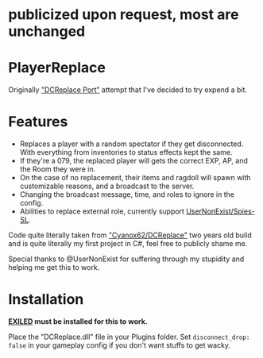 # publicized upon request, most are unchanged

# PlayerReplace
Originally ["DCReplace Port"](https://github.com/DatPanDat/DCReplace) attempt that I've decided to try expend a bit.

# Features
- Replaces a player with a random spectator if they get disconnected. With everything from inventories to status effects kept the same.
- If they're a 079, the replaced player will gets the correct EXP, AP, and the Room they were in.
- On the case of no replacement, their items and ragdoll will spawn with customizable reasons, and a broadcast to the server.
- Changing the broadcast message, time, and roles to ignore in the config.
- Abilities to replace external role, currently support [UserNonExist/Spies-SL](https://github.com/UserNonExist/Spies-SL).

Code quite literally taken from ["Cyanox62/DCReplace"](https://github.com/Cyanox62/DCReplace) two years old build and is quite literally my first project in C#, feel free to publicly shame me.

Special thanks to @UserNonExist for suffering through my stupidity and helping me get this to work.

# Installation

**[EXILED](https://github.com/Exiled-Team/EXILED) must be installed for this to work.**

Place the "DCReplace.dll" file in your Plugins folder.
Set `disconnect_drop: false` in your gameplay config if you don't want stuffs to get wacky.

